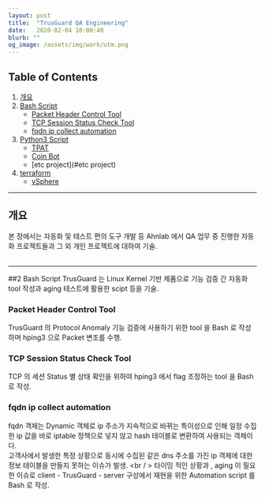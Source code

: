 ```yaml
---
layout: post
title:  "TrusGuard QA Engineering"
date:   2020-02-04 10:00:40
blurb: ""
og_image: /assets/img/work/utm.png
---
```


## Table of Contents
1. [개요](#개요)
2. [Bash Script](#bash-Script)
    * [Packet Header Control Tool](packet-header-control)
    * [TCP Session Status Check Tool](#tcp-session-status-check-tool)
    * [fqdn ip collect automation](#fqdn-ip-collect-automation) 
3. [Python3 Script](#python3-script)
    * [TPAT](#tpat)
    * [Coin Bot](#coin-bot)
    * [etc project](#etc project)
4. [terraform](#terraform)
    * [vSphere](#vsphere)

---

## 개요
 본 장에서는 자동화 및 테스트 편의 도구 개발 등 Ahnlab 에서 QA 업무 중 진행한 자동화 프로젝트들과 그 외 개인 프로젝트에 대하여 기술.  
<br />

---

##2 Bash Script
TrusGuard 는 Linux Kernel 기반 제품으로 기능 검증 간 자동화 tool 작성과 aging 테스트에 활용한 scipt 등을 기술.  
 
### Packet Header Control Tool
TrusGuard 의 Protocol Anomaly 기능 검증에 사용하기 위한 tool 을 Bash 로 작성하며 hping3 으로 Packet 변조를 수행.

### TCP Session Status Check Tool
TCP 의 세션 Status 별 상태 확인을 위하여 hping3 에서 flag 조정하는 tool 을 Bash 로 작성. 

### fqdn ip collect automation
fqdn 객체는 Dynamic 객체로 ip 주소가 지속적으로 바뀌는 특이성으로 인해 일정 수집한 ip 값을 바로 iptable 정책으로 넣지 않고 hash 테이블로 변환하여 사용되는 객체이다. <br />
고객사에서 발생한 특정 상황으로 동시에 수집된 같은 dns 주소를 가진 ip 객체에 대한 정보 테이블을 만들지 못하는 이슈가 발생. <br / >
타이밍 적인 상황과 , aging 이 필요한 이슈로 client - TrusGuard - server 구성에서 재현을 위한 Automation script 를 Bash 로 작성. <br /> 
